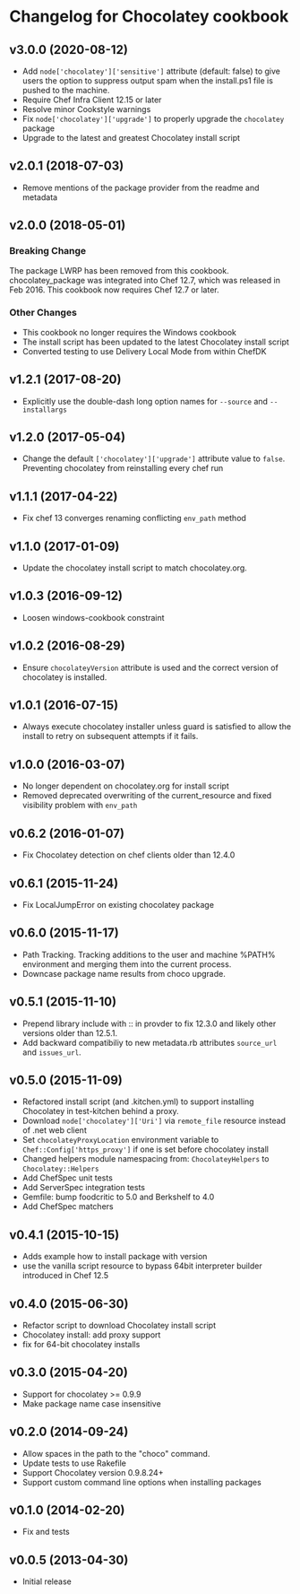 # Changelog for Chocolatey cookbook

## v3.0.0 (2020-08-12)

- Add `node['chocolatey']['sensitive']` attribute (default: false) to give users the option to suppress output spam when the install.ps1 file is pushed to the machine.
- Require Chef Infra Client 12.15 or later
- Resolve minor Cookstyle warnings
- Fix `node['chocolatey']['upgrade']` to properly upgrade the `chocolatey` package
- Upgrade to the latest and greatest Chocolatey install script

## v2.0.1 (2018-07-03)

- Remove mentions of the package provider from the readme and metadata

## v2.0.0 (2018-05-01)

### Breaking Change

The package LWRP has been removed from this cookbook. chocolatey_package was integrated into Chef 12.7, which was released in Feb 2016\. This cookbook now requires Chef 12.7 or later.

### Other Changes

- This cookbook no longer requires the Windows cookbook
- The install script has been updated to the latest Chocolatey install script
- Converted testing to use Delivery Local Mode from within ChefDK

## v1.2.1 (2017-08-20)

- Explicitly use the double-dash long option names for `--source` and `--installargs`

## v1.2.0 (2017-05-04)

- Change the default `['chocolatey']['upgrade']` attribute value to `false`. Preventing chocolatey from reinstalling every chef run

## v1.1.1 (2017-04-22)

- Fix chef 13 converges renaming conflicting `env_path` method

## v1.1.0 (2017-01-09)

- Update the chocolatey install script to match chocolatey.org.

## v1.0.3 (2016-09-12)

- Loosen windows-cookbook constraint

## v1.0.2 (2016-08-29)

- Ensure `chocolateyVersion` attribute is used and the correct version of chocolatey is installed.

## v1.0.1 (2016-07-15)

- Always execute chocolatey installer unless guard is satisfied to allow the install to retry on subsequent attempts if it fails.

## v1.0.0 (2016-03-07)

- No longer dependent on chocolatey.org for install script
- Removed deprecated overwriting of the current_resource and fixed visibility problem with `env_path`

## v0.6.2 (2016-01-07)

- Fix Chocolatey detection on chef clients older than 12.4.0

## v0.6.1 (2015-11-24)

- Fix LocalJumpError on existing chocolatey package

## v0.6.0 (2015-11-17)

- Path Tracking. Tracking additions to the user and machine %PATH% environment and merging them into the current process.
- Downcase package name results from choco upgrade.

## v0.5.1 (2015-11-10)

- Prepend library include with :: in provder to fix 12.3.0 and likely other versions older than 12.5.1.
- Add backward compatibiliy to new metadata.rb attributes `source_url` and `issues_url`.

## v0.5.0 (2015-11-09)

- Refactored install script (and .kitchen.yml) to support installing Chocolatey in test-kitchen behind a proxy.
- Download `node['chocolatey']['Uri']` via `remote_file` resource instead of .net web client
- Set `chocolateyProxyLocation` environment variable to `Chef::Config['https_proxy']` if one is set before chocolatey install
- Changed helpers module namespacing from: `ChocolateyHelpers` to `Chocolatey::Helpers`
- Add ChefSpec unit tests
- Add ServerSpec integration tests
- Gemfile: bump foodcritic to 5.0 and Berkshelf to 4.0
- Add ChefSpec matchers

## v0.4.1 (2015-10-15)

- Adds example how to install package with version
- use the vanilla script resource to bypass 64bit interpreter builder introduced in Chef 12.5

## v0.4.0 (2015-06-30)

- Refactor script to download Chocolatey install script
- Chocolatey install: add proxy support
- fix for 64-bit chocolatey installs

## v0.3.0 (2015-04-20)

- Support for chocolatey >= 0.9.9
- Make package name case insensitive

## v0.2.0 (2014-09-24)

- Allow spaces in the path to the "choco" command.
- Update tests to use Rakefile
- Support Chocolatey version 0.9.8.24+
- Support custom command line options when installing packages

## v0.1.0 (2014-02-20)

- Fix and tests

## v0.0.5 (2013-04-30)

- Initial release
